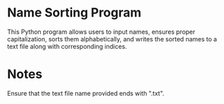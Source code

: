 # Name Sorting Program

This Python program allows users to input names, ensures proper capitalization, sorts them alphabetically, and writes the sorted names to a text file along with corresponding indices.

# Notes

Ensure that the text file name provided ends with ".txt".

